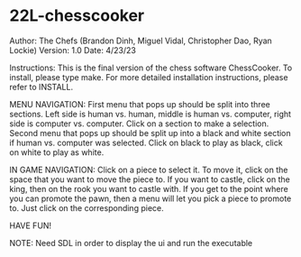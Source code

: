 # 22L-chesscooker
Author: The Chefs (Brandon Dinh, Miguel Vidal, Christopher Dao, Ryan Lockie)
Version: 1.0
Date: 4/23/23

Instructions: 
This is the final version of the chess software ChessCooker. To install, please type make. For more detailed installation instructions, please refer to INSTALL.

MENU NAVIGATION:
First menu that pops up should be split into three sections. Left side is human vs. human, middle is human vs. computer, right side is computer vs. computer. Click on a section to make a selection.
Second menu that pops up should be split up into a black and white section if human vs. computer was selected. Click on black to play as black, click on white to play as white. 

IN GAME NAVIGATION:
Click on a piece to select it. To move it, click on the space that you want to move the piece to.
If you want to castle, click on the king, then on the rook you want to castle with.
If you get to the point where you can promote the pawn, then a menu will let you pick a piece to promote to. Just click on the corresponding piece.

HAVE FUN!

NOTE: Need SDL in order to display the ui and run the executable

